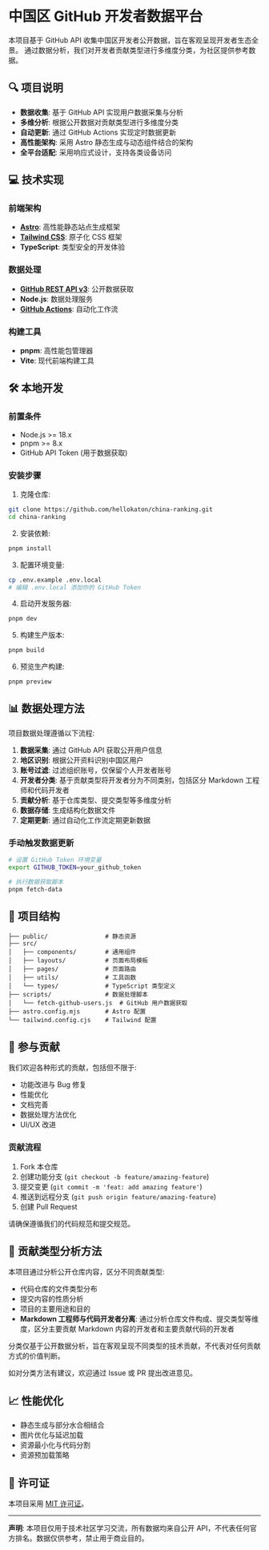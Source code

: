 # 中国区 GitHub 开发者数据平台

本项目基于 GitHub API 收集中国区开发者公开数据，旨在客观呈现开发者生态全景。
通过数据分析，我们对开发者贡献类型进行多维度分类，为社区提供参考数据。

## 🔍 项目说明

- **数据收集**: 基于 GitHub API 实现用户数据采集与分析
- **多维分析**: 根据公开数据对贡献类型进行多维度分类
- **自动更新**: 通过 GitHub Actions 实现定时数据更新
- **高性能架构**: 采用 Astro 静态生成与动态组件结合的架构
- **全平台适配**: 采用响应式设计，支持各类设备访问

## 💻 技术实现

### 前端架构

- **[Astro](https://astro.build/)**: 高性能静态站点生成框架
- **[Tailwind CSS](https://tailwindcss.com/)**: 原子化 CSS 框架
- **TypeScript**: 类型安全的开发体验

### 数据处理

- **[GitHub REST API v3](https://docs.github.com/en/rest)**: 公开数据获取
- **Node.js**: 数据处理服务
- **[GitHub Actions](https://github.com/features/actions)**: 自动化工作流

### 构建工具

- **pnpm**: 高性能包管理器
- **Vite**: 现代前端构建工具

## 🛠️ 本地开发

### 前置条件

- Node.js >= 18.x
- pnpm >= 8.x
- GitHub API Token (用于数据获取)

### 安装步骤

1. 克隆仓库:

```bash
git clone https://github.com/hellokaton/china-ranking.git
cd china-ranking
```

2. 安装依赖:

```bash
pnpm install
```

3. 配置环境变量:

```bash
cp .env.example .env.local
# 编辑 .env.local 添加你的 GitHub Token
```

4. 启动开发服务器:

```bash
pnpm dev
```

5. 构建生产版本:

```bash
pnpm build
```

6. 预览生产构建:

```bash
pnpm preview
```

## 📊 数据处理方法

项目数据处理遵循以下流程:

1. **数据采集**: 通过 GitHub API 获取公开用户信息
2. **地区识别**: 根据公开资料识别中国区用户
3. **账号过滤**: 过滤组织账号，仅保留个人开发者账号
4. **开发者分类**: 基于贡献类型将开发者分为不同类别，包括区分 Markdown 工程师和代码开发者
5. **贡献分析**: 基于仓库类型、提交类型等多维度分析
6. **数据存储**: 生成结构化数据文件
7. **定期更新**: 通过自动化工作流定期更新数据

### 手动触发数据更新

```bash
# 设置 GitHub Token 环境变量
export GITHUB_TOKEN=your_github_token

# 执行数据获取脚本
pnpm fetch-data
```

## 🧩 项目结构

```
├── public/                # 静态资源
├── src/
│   ├── components/        # 通用组件
│   ├── layouts/           # 页面布局模板
│   ├── pages/             # 页面路由
│   ├── utils/             # 工具函数
│   └── types/             # TypeScript 类型定义
├── scripts/               # 数据处理脚本
│   └── fetch-github-users.js  # GitHub 用户数据获取
├── astro.config.mjs       # Astro 配置
└── tailwind.config.cjs    # Tailwind 配置
```

## 🤝 参与贡献

我们欢迎各种形式的贡献，包括但不限于:

- 功能改进与 Bug 修复
- 性能优化
- 文档完善
- 数据处理方法优化
- UI/UX 改进

### 贡献流程

1. Fork 本仓库
2. 创建功能分支 (`git checkout -b feature/amazing-feature`)
3. 提交变更 (`git commit -m 'feat: add amazing feature'`)
4. 推送到远程分支 (`git push origin feature/amazing-feature`)
5. 创建 Pull Request

请确保遵循我们的代码规范和提交规范。

## 📝 贡献类型分析方法

本项目通过分析公开仓库内容，区分不同贡献类型:

- 代码仓库的文件类型分布
- 提交内容的性质分析
- 项目的主要用途和目的
- **Markdown 工程师与代码开发者分离**: 通过分析仓库文件构成、提交类型等维度，区分主要贡献 Markdown 内容的开发者和主要贡献代码的开发者

分类仅基于公开数据分析，旨在客观呈现不同类型的技术贡献，不代表对任何贡献方式的价值判断。

如对分类方法有建议，欢迎通过 Issue 或 PR 提出改进意见。

## 📈 性能优化

- 静态生成与部分水合相结合
- 图片优化与延迟加载
- 资源最小化与代码分割
- 资源预加载策略

## 📜 许可证

本项目采用 [MIT 许可证](LICENSE)。

---

**声明**: 本项目仅用于技术社区学习交流，所有数据均来自公开 API，不代表任何官方排名。数据仅供参考，禁止用于商业目的。
